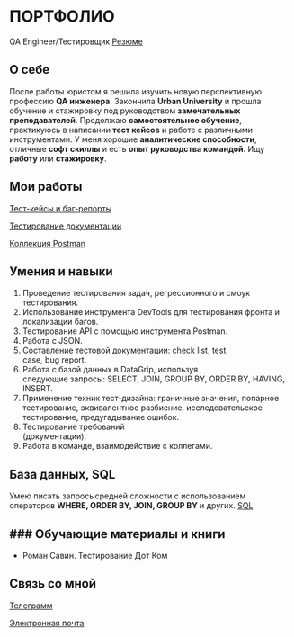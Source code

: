 # ПОРТФОЛИО
QA Engineer/Тестировщик
[Резюме](https://drive.google.com/file/d/1tSEciYFk29_RGomjjS5bP8PS1pZ_dnhM/view?usp=sharing)
## О себе
После  работы юристом я решила изучить новую перспективную профессию **QA инженера**. Закончила **Urban University** и прошла обучение и стажировку под руководством **замечательных преподавателей**. Продолжаю **самостоятельное обучение**, практикуюсь в написании **тест кейсов** и работе с различными инструментами. У меня хорошие **аналитические способности**, отличные **софт скиллы** и есть **опыт руководства командой**. Ищу **работу** или **стажировку**. 

## Мои работы
[Тест-кейсы и баг-репорты](https://docs.google.com/spreadsheets/d/1cuKb3ufYIP-iRpKJHiTSCkBNsbBH9hGHLW75ovdoxiU/edit?usp=sharing)

[Тестирование документации](https://docs.google.com/document/d/1dOm15H3ZT1zrl1r6nP7_Muf99eFStWIDj5WcW1V68Jg/edit?usp=sharing)

[Коллекция Postman](https://drive.google.com/file/d/1kIFcj1Q_WJdON1_312txp_vD9Ws0mIvo/view?usp=sharing)

## Умения и навыки

 1. Проведение тестирования задач, регрессионного и смоук тестирования.    
 2. Использование инструмента DevTools для тестирования фронта и   
    локализации багов.     
 3. Тестирование API с помощью инструмента Postman.     
 4. Работа с JSON. 
 5. Составление тестовой документации: check list, test  
    case, bug report.     
 6. Работа с базой данных в DataGrip, используя   
    следующие запросы: SELECT, JOIN, GROUP BY, ORDER BY, HAVING, INSERT. 
 7. Применение техник тест-дизайна: граничные значения, попарное   
    тестирование, эквивалентное разбиение, исследовательское   
    тестирование, предугадывание ошибок.  
 8. Тестирование требований   
    (документации). 
 9. Работа в команде, взаимодействие с коллегами.

## База данных, SQL
Умею писать запросысредней сложности с использованием операторов **WHERE, ORDER BY, JOIN, GROUP BY** и других.
[SQL ](https://sql-academy.org/ru/trainer)

## ### Обучающие материалы и книги

-   Роман Савин. Тестирование Дот Ком

## Связь со мной

[Телеграмм](https://t.me/juliyakononenko)

[Электронная почта](mailto:juliya708@rambler.ru)



